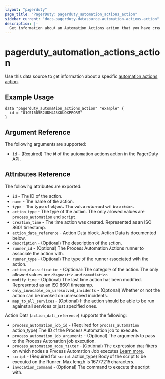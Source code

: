 ```yaml
---
layout: "pagerduty"
page_title: "PagerDuty: pagerduty_automation_actions_action"
sidebar_current: "docs-pagerduty-datasource-automation-actions-action"
description: |-
  Get information about an Automation Actions action that you have created.
---
```


# pagerduty\_automation\_actions\_action

Use this data source to get information about a specific [automation actions action][1].

## Example Usage

```hcl
data "pagerduty_automation_actions_action" "example" {
  id = "01CS1685B2UDM4I3XUUOXPPORM"
}
```

## Argument Reference

The following arguments are supported:

* `id` - (Required) The id of the automation actions action in the PagerDuty API.

## Attributes Reference

The following attributes are exported:

* `id` - The ID of the action.
* `name` - The name of the action.
* `type` - The type of object. The value returned will be `action`.
* `action_type` - The type of the action. The only allowed values are `process_automation` and `script`.
* `creation_time` - The time action was created. Represented as an ISO 8601 timestamp.
* `action_data_reference` - Action Data block. Action Data is documented below.
* `description` - (Optional) The description of the action.
* `runner_id` - (Optional) The Process Automation Actions runner to associate the action with.
* `runner_type` - (Optional) The type of the runner associated with the action.
* `action_classification` - (Optional) The category of the action. The only allowed values are `diagnostic` and `remediation`.
* `modify_time` - (Optional) The last time action has been modified. Represented as an ISO 8601 timestamp.
* `only_invocable_on_unresolved_incidents` - (Optional) Whether or not the action can be invoked on unresolved incidents.
* `map_to_all_services` - (Optional) If the action should be able to be run against all services or just specified ones.

Action Data (`action_data_reference`) supports the following:

  * `process_automation_job_id` - (Required for `process_automation` action_type) The ID of the Process Automation job to execute.
  * `process_automation_job_arguments` - (Optional) The arguments to pass to the Process Automation job execution.
  * `process_automation_node_filter` - (Optional) The expression that filters on which nodes a Process Automation Job executes [Learn more](https://docs.rundeck.com/docs/manual/05-nodes.html#node-filtering).
  * `script` - (Required for `script` action_type) Body of the script to be executed on the Runner. Max length is 16777215 characters.
  * `invocation_command` - (Optional) The command to execute the script with.

[1]: https://developer.pagerduty.com/api-reference/357ed15419f64-get-an-automation-action
